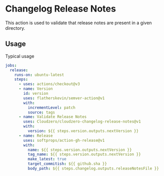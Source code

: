 # Changelog Release Notes

This action is used to validate that release notes are present in a given directory.

## Usage

Typical usage

```yaml
jobs:
  release:
    runs-on: ubuntu-latest
    steps:
      - uses: actions/checkout@v3
      - name: Version
        id: version
        uses: flatherskevin/semver-action@v1
        with:
          incrementLevel: patch
          source: tags
      - name: Validate Release Notes
        uses: Cloudzero/cloudzero-changelog-release-notes@v1
        with:
          version: ${{ steps.version.outputs.nextVersion }}
      - name: Release
        uses: softprops/action-gh-release@v1
        with:
          name: ${{ steps.version.outputs.nextVersion }}
          tag_name: ${{ steps.version.outputs.nextVersion }}
          make_latest: true
          target_commitish: ${{ github.sha }}
          body_path: ${{ steps.changelog.outputs.releaseNotesFile }}
```

